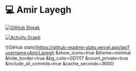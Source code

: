 # 💻 Amir Layegh

[![GitHub Streak](https://streak-stats.demolab.com?user=AmirLayegh&theme=dark&hide_border=true)](https://github.com/AmirLayegh)
  
[![Activity Graph](https://github-readme-activity-graph.vercel.app/graph?username=AmirLayegh&theme=react-dark&hide_border=true)](https://github.com/AmirLayegh)

![GitHub stats](https://github-readme-stats.vercel.app/api?username=AmirLayegh
  &show_icons=true
  &theme=minimal
  &hide_border=true
  &bg_color=0D1117
  &count_private=true
  &include_all_commits=true
  &cache_seconds=3600)

